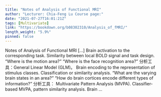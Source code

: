 ```yaml
---
title: "Notes of Analysis of Functional MRI"
author: "Lecturer: Chia-Feng Lu Course page:"
date: "2021-07-27T16:01:21Z"
tags: [Multivariate]
link: "https://bookdown.org/b08302310/Analysis_of_fMRI/"
length_weight: "5.9%"
pinned: false
---
```


Notes of Analysis of Functional MRI [...] Brain activation to the corresponding task. Similarity between local BOLD signal and task design. “Where is the motion area?” “Where is the face recognition area?” 分析工具：General Linear Model (GLM)。 Brain encoding to the representation of stimulus classes. Classification or similarity analysis. “What are the varying brain states in an area?” “How do brain cortices encode different types of information?” 分析工具： Multivariate Pattern Analysis (MVPA). Classifier‐based MVPA, pattern similarity analysis. Brain ...
